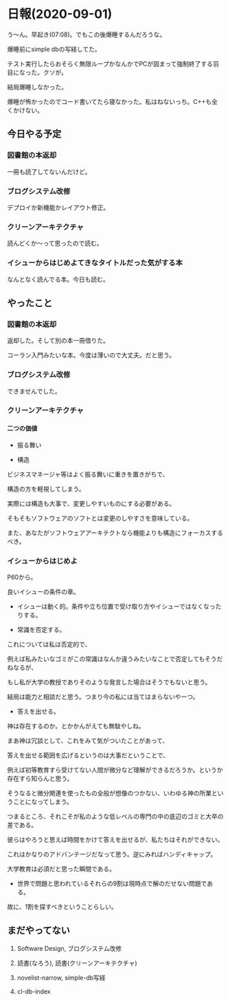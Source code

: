# 日報(2020-09-01)

う〜ん。早起き(07:08)。でもこの後爆睡するんだろうな。

爆睡前にsimple dbの写経してた。

テスト実行したらおそらく無限ループかなんかでPCが固まって強制終了する羽目になった。クソが。

結局爆睡しなかった。

爆睡が怖かったのでコード書いてたら寝なかった。私はねないっち。C++も全くかけない。

## 今日やる予定

### 図書館の本返却

一冊も読了してないんだけど。

### ブログシステム改修

デプロイか新機能かレイアウト修正。

### クリーンアーキテクチャ

読んどくか〜って思ったので読む。

### イシューからはじめよてきなタイトルだった気がする本

なんとなく読んでる本。今日も読む。

## やったこと

### 図書館の本返却

返却した。そして別の本一冊借りた。

コーラン入門みたいな本。今度は薄いので大丈夫。だと思う。

### ブログシステム改修

できませんでした。

### クリーンアーキテクチャ

#### 二つの価値

* 振る舞い

* 構造

ビジネスマネージャ等はよく振る舞いに重きを置きがちで、

構造の方を軽視してしまう。

実際には構造も大事で、変更しやすいものにする必要がある。

そもそもソフトウェアのソフトとは変更のしやすさを意味している。

また、あなたがソフトウェアアーキテクトなら機能よりも構造にフォーカスするべき。

### イシューからはじめよ

P60から。

良いイシューの条件の章。

* イシューは動く的。条件や立ち位置で受け取り方やイシューではなくなったりする。

* 常識を否定する。

これについては私は否定的で、

例えば私みたいなゴミがこの常識はなんか違うみたいなことで否定してもそうだねなるが、

もし私が大学の教授でありそのような発言した場合はそうでもないと思う。

結局は能力と相談だと思う。つまり今の私には当てはまらないやーつ。

* 答えを出せる。

神は存在するのか。とかかんがえても無駄やしね。

まあ神は冗談として、これをみて気がついたことがあって、

答えを出せる範囲を広げるというのは大事だということで、

例えば初等教育すら受けてない人間が微分など理解ができるだろうか。というか存在すら知らんと思う。

そうなると微分関連を使ったもの全般が想像のつかない、いわゆる神の所業ということになってしまう。

つまるところ、それこそが私のような低レベルの専門の中の底辺のゴミと大卒の差である。

彼らはやろうと思えば時間をかけて答えを出せるが、私たちはそれができない。

これはかなりのアドバンテージだなって思う。逆にみればハンディキャップ。

大学教育は必須だと思った瞬間である。

* 世界で問題と思われているそれらの9割は現時点で解のだせない問題である。

故に、1割を探すべきということらしい。

## まだやってない

1. Software Design, ブログシステム改修

2. 読書(なろう), 読書(クリーンアーキテクチャ)

3. novelist-narrow, simple-db写経

4. cl-db-index
